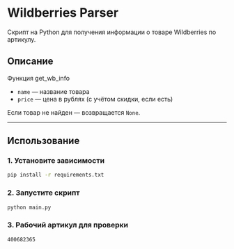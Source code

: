 # Wildberries Parser

Скрипт на Python для получения информации о товаре Wildberries по артикулу.

## Описание

Функция get_wb_info

- `name` — название товара  
- `price` — цена в рублях (с учётом скидки, если есть)

Если товар не найден — возвращается `None`.

---

## Использование

### 1. Установите зависимости

```bash
pip install -r requirements.txt
```
### 2. Запустите скрипт
```bash
python main.py
```
### 3. Рабочий артикул для проверки
```bash
400682365
```
